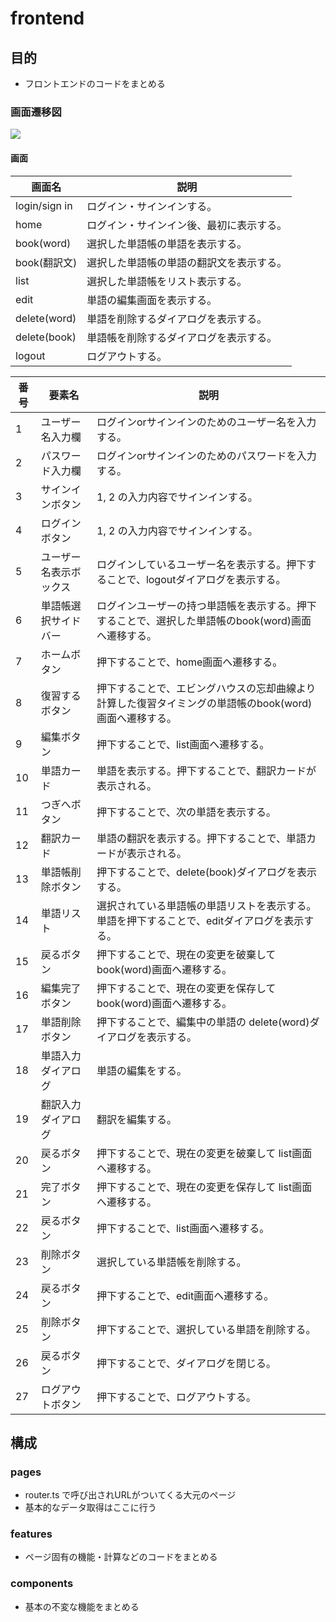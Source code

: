 # frontend

## 目的
- フロントエンドのコードをまとめる

### 画面遷移図
![](./画面遷移図.drawio)

#### 画面

| 画面名 | 説明 |
| --- | --- |
| login/sign in | ログイン・サインインする。 |
| home | ログイン・サインイン後、最初に表示する。 |
| book(word) | 選択した単語帳の単語を表示する。 |
| book(翻訳文) | 選択した単語帳の単語の翻訳文を表示する。 |
| list | 選択した単語帳をリスト表示する。 |
| edit | 単語の編集画面を表示する。 |
| delete(word) | 単語を削除するダイアログを表示する。 |
| delete(book) | 単語帳を削除するダイアログを表示する。 |
| logout | ログアウトする。 |


| 番号 | 要素名 | 説明 |
| --- | --- | --- |
|  1 | ユーザー名入力欄 | ログインorサインインのためのユーザー名を入力する。 |
|  2 | パスワード入力欄 | ログインorサインインのためのパスワードを入力する。 |
|  3 | サインインボタン | 1, 2 の入力内容でサインインする。 |
|  4 | ログインボタン   | 1, 2 の入力内容でサインインする。 |
|  5 | ユーザー名表示ボックス | ログインしているユーザー名を表示する。押下することで、logoutダイアログを表示する。 |
|  6 | 単語帳選択サイドバー | ログインユーザーの持つ単語帳を表示する。押下することで、選択した単語帳のbook(word)画面へ遷移する。 |
|  7 | ホームボタン | 押下することで、home画面へ遷移する。 |
|  8 | 復習するボタン | 押下することで、エビングハウスの忘却曲線より計算した復習タイミングの単語帳のbook(word)画面へ遷移する。 |
|  9 | 編集ボタン | 押下することで、list画面へ遷移する。 |
| 10 | 単語カード | 単語を表示する。押下することで、翻訳カードが表示される。 |
| 11 | つぎへボタン | 押下することで、次の単語を表示する。 |
| 12 | 翻訳カード | 単語の翻訳を表示する。押下することで、単語カードが表示される。 |
| 13 | 単語帳削除ボタン | 押下することで、delete(book)ダイアログを表示する。 |
| 14 | 単語リスト | 選択されている単語帳の単語リストを表示する。単語を押下することで、editダイアログを表示する。 |
| 15 | 戻るボタン | 押下することで、現在の変更を破棄して book(word)画面へ遷移する。 |
| 16 | 編集完了ボタン | 押下することで、現在の変更を保存して book(word)画面へ遷移する。 |
| 17 | 単語削除ボタン | 押下することで、編集中の単語の delete(word)ダイアログを表示する。 |
| 18 | 単語入力ダイアログ | 単語の編集をする。 |
| 19 | 翻訳入力ダイアログ | 翻訳を編集する。 |
| 20 | 戻るボタン | 押下することで、現在の変更を破棄して list画面へ遷移する。 |
| 21 | 完了ボタン | 押下することで、現在の変更を保存して list画面へ遷移する。 |
| 22 | 戻るボタン | 押下することで、list画面へ遷移する。 |
| 23 | 削除ボタン | 選択している単語帳を削除する。 |
| 24 | 戻るボタン | 押下することで、edit画面へ遷移する。 |
| 25 | 削除ボタン | 押下することで、選択している単語を削除する。 |
| 26 | 戻るボタン | 押下することで、ダイアログを閉じる。 |
| 27 | ログアウトボタン | 押下することで、ログアウトする。 |

## 構成
### pages
- router.ts で呼び出されURLがついてくる大元のページ
- 基本的なデータ取得はここに行う

### features
- ページ固有の機能・計算などのコードをまとめる

### components
- 基本の不変な機能をまとめる
